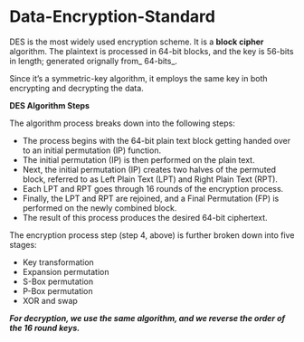 # Data-Encryption-Standard

DES is the most widely used encryption scheme. It is a **block cipher** algorithm. The plaintext is processed in 64-bit blocks, and the key is 56-bits in length; generated orignally from_ 64-bits_.

Since it’s a symmetric-key algorithm, it employs the same key in both encrypting and decrypting the data. 


**DES Algorithm Steps**


The algorithm process breaks down into the following steps:
- The process begins with the 64-bit plain text block getting handed over to an initial permutation (IP) function.
- The initial permutation (IP) is then performed on the plain text.
- Next, the initial permutation (IP) creates two halves of the permuted block, referred to as Left Plain Text (LPT) and Right Plain Text (RPT).
- Each LPT and RPT goes through 16 rounds of the encryption process.
- Finally, the LPT and RPT are rejoined, and a Final Permutation (FP) is performed on the newly combined block.
- The result of this process produces the desired 64-bit ciphertext.

The encryption process step (step 4, above) is further broken down into five stages:
- Key transformation
- Expansion permutation
- S-Box permutation
- P-Box permutation
- XOR and swap

***For decryption, we use the same algorithm, and we reverse the order of the 16 round keys.***
